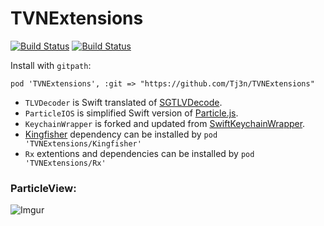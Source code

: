 # TVNExtensions

[![Build Status](https://travis-ci.org/Tj3n/TVNExtensions.svg?branch=master)](https://travis-ci.org/Tj3n/TVNExtensions) [![Build Status](https://app.bitrise.io/app/3a7d4c001cf45fbc/status.svg?token=OXAtX6hOmieUDVVK0qW8Sw&branch=master)](https://app.bitrise.io/app/3a7d4c001cf45fbc)

Install with `gitpath`:

    pod 'TVNExtensions', :git => "https://github.com/Tj3n/TVNExtensions"
    
- `TLVDecoder` is Swift translated of [SGTLVDecode](https://github.com/saturngod/SGTLVDecode).
- `ParticleIOS` is simplified Swift version of [Particle.js](https://github.com/VincentGarreau/particles.js/).
- `KeychainWrapper` is forked and updated from [SwiftKeychainWrapper](https://github.com/jrendel/SwiftKeychainWrapper).
- [Kingfisher](https://github.com/onevcat/Kingfisher) dependency can be installed by `pod 'TVNExtensions/Kingfisher'`
- `Rx` extentions and dependencies can be installed by `pod 'TVNExtensions/Rx'`

### ParticleView:
![Imgur](https://i.imgur.com/L9ITbQe.gif)
